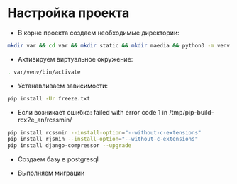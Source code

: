 # Настройка проекта
 
- В корне проекта создаем необходимые директории:
```bash
mkdir var && cd var && mkdir static && mkdir maedia && python3 -m venv venv && cd ..
```

- Активируем виртуальное окружение:
```bash
. var/venv/bin/activate
```

- Устанавливаем зависимости:
```bash
pip install -Ur freeze.txt 
```


- Если возникает ошибка: failed with error code 1 in /tmp/pip-build-rcx2e_an/rcssmin/
```bash
pip install rcssmin --install-option="--without-c-extensions"
pip install rjsmin --install-option="--without-c-extensions"
pip install django-compressor --upgrade
```

- Создаем базу в postgresql

- Выполняем миграции
